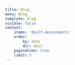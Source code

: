 ```yaml
---
title: Blog
menu: Blog
template: blog
visible: false
content:
    items: '@self.descendants'
    order:
        by: date
        dir: desc
    pagination: true
    limit: 5
---
```

